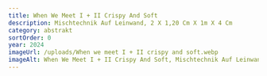 ```yaml
---
title: When We Meet I + II Crispy And Soft
description: Mischtechnik Auf Leinwand, 2 X 1,20 Cm X 1m X 4 Cm
category: abstrakt
sortOrder: 0
year: 2024
imageUrl: /uploads/When we meet I + II crispy and soft.webp
imageAlt: When We Meet I + II Crispy And Soft, Mischtechnik Auf Leinwand, 2 X 1,20 Cm X 1m X 4 Cm
---
```


